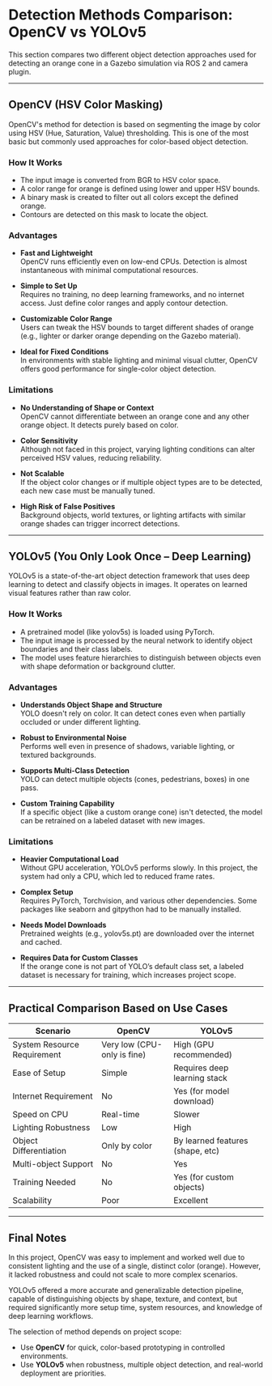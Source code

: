 # Detection Methods Comparison: OpenCV vs YOLOv5

This section compares two different object detection approaches used for detecting an orange cone in a Gazebo simulation via ROS 2 and camera plugin.

---

## OpenCV (HSV Color Masking)

OpenCV's method for detection is based on segmenting the image by color using HSV (Hue, Saturation, Value) thresholding. This is one of the most basic but commonly used approaches for color-based object detection.

### How It Works
- The input image is converted from BGR to HSV color space.
- A color range for orange is defined using lower and upper HSV bounds.
- A binary mask is created to filter out all colors except the defined orange.
- Contours are detected on this mask to locate the object.

### Advantages

- **Fast and Lightweight**  
  OpenCV runs efficiently even on low-end CPUs. Detection is almost instantaneous with minimal computational resources.

- **Simple to Set Up**  
  Requires no training, no deep learning frameworks, and no internet access. Just define color ranges and apply contour detection.

- **Customizable Color Range**  
  Users can tweak the HSV bounds to target different shades of orange (e.g., lighter or darker orange depending on the Gazebo material).

- **Ideal for Fixed Conditions**  
  In environments with stable lighting and minimal visual clutter, OpenCV offers good performance for single-color object detection.

### Limitations

- **No Understanding of Shape or Context**  
  OpenCV cannot differentiate between an orange cone and any other orange object. It detects purely based on color.

- **Color Sensitivity**  
  Although not faced in this project, varying lighting conditions can alter perceived HSV values, reducing reliability.

- **Not Scalable**  
  If the object color changes or if multiple object types are to be detected, each new case must be manually tuned.

- **High Risk of False Positives**  
  Background objects, world textures, or lighting artifacts with similar orange shades can trigger incorrect detections.

---

## YOLOv5 (You Only Look Once – Deep Learning)

YOLOv5 is a state-of-the-art object detection framework that uses deep learning to detect and classify objects in images. It operates on learned visual features rather than raw color.

### How It Works
- A pretrained model (like yolov5s) is loaded using PyTorch.
- The input image is processed by the neural network to identify object boundaries and their class labels.
- The model uses feature hierarchies to distinguish between objects even with shape deformation or background clutter.

### Advantages

- **Understands Object Shape and Structure**  
  YOLO doesn't rely on color. It can detect cones even when partially occluded or under different lighting.

- **Robust to Environmental Noise**  
  Performs well even in presence of shadows, variable lighting, or textured backgrounds.

- **Supports Multi-Class Detection**  
  YOLO can detect multiple objects (cones, pedestrians, boxes) in one pass.

- **Custom Training Capability**  
  If a specific object (like a custom orange cone) isn't detected, the model can be retrained on a labeled dataset with new images.

### Limitations

- **Heavier Computational Load**  
  Without GPU acceleration, YOLOv5 performs slowly. In this project, the system had only a CPU, which led to reduced frame rates.

- **Complex Setup**  
  Requires PyTorch, Torchvision, and various other dependencies. Some packages like seaborn and gitpython had to be manually installed.

- **Needs Model Downloads**  
  Pretrained weights (e.g., yolov5s.pt) are downloaded over the internet and cached.

- **Requires Data for Custom Classes**  
  If the orange cone is not part of YOLO’s default class set, a labeled dataset is necessary for training, which increases project scope.

---

## Practical Comparison Based on Use Cases

| Scenario                              | OpenCV                        | YOLOv5                           |
|---------------------------------------|-------------------------------|----------------------------------|
| System Resource Requirement           | Very low (CPU-only is fine)   | High (GPU recommended)           |
| Ease of Setup                         | Simple                        | Requires deep learning stack     |
| Internet Requirement                  | No                            | Yes (for model download)         |
| Speed on CPU                          | Real-time                     | Slower                           |
| Lighting Robustness                   | Low                           | High                             |
| Object Differentiation                | Only by color                 | By learned features (shape, etc) |
| Multi-object Support                  | No                            | Yes                              |
| Training Needed                       | No                            | Yes (for custom objects)         |
| Scalability                           | Poor                          | Excellent                        |

---

## Final Notes

In this project, OpenCV was easy to implement and worked well due to consistent lighting and the use of a single, distinct color (orange). However, it lacked robustness and could not scale to more complex scenarios.

YOLOv5 offered a more accurate and generalizable detection pipeline, capable of distinguishing objects by shape, texture, and context, but required significantly more setup time, system resources, and knowledge of deep learning workflows.

The selection of method depends on project scope:
- Use **OpenCV** for quick, color-based prototyping in controlled environments.
- Use **YOLOv5** when robustness, multiple object detection, and real-world deployment are priorities.
